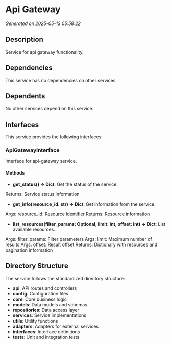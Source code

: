 # Api Gateway

*Generated on 2025-05-13 05:58:22*

## Description

Service for api gateway functionality.

## Dependencies

This service has no dependencies on other services.

## Dependents

No other services depend on this service.

## Interfaces

This service provides the following interfaces:

### ApiGatewayInterface

Interface for api-gateway service.

#### Methods

- **get_status() -> Dict**: Get the status of the service.

Returns:
    Service status information
- **get_info(resource_id: str) -> Dict**: Get information from the service.

Args:
    resource_id: Resource identifier
Returns:
    Resource information
- **list_resources(filter_params: Optional, limit: int, offset: int) -> Dict**: List available resources.

Args:
    filter_params: Filter parameters
Args:
    limit: Maximum number of results
Args:
    offset: Result offset
Returns:
    Dictionary with resources and pagination information

## Directory Structure

The service follows the standardized directory structure:

- **api**: API routes and controllers
- **config**: Configuration files
- **core**: Core business logic
- **models**: Data models and schemas
- **repositories**: Data access layer
- **services**: Service implementations
- **utils**: Utility functions
- **adapters**: Adapters for external services
- **interfaces**: Interface definitions
- **tests**: Unit and integration tests

